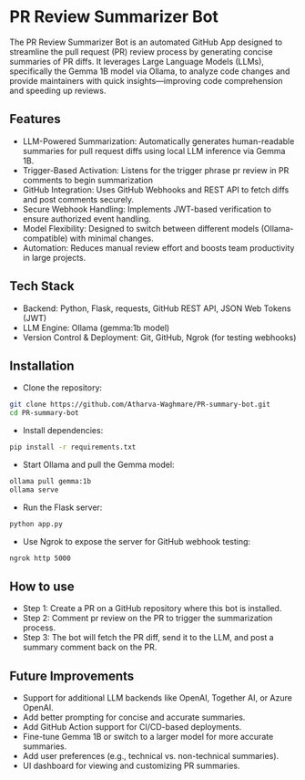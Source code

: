 
# PR Review Summarizer Bot
The PR Review Summarizer Bot is an automated GitHub App designed to streamline the pull request (PR) review process by generating concise summaries of PR diffs. It leverages Large Language Models (LLMs), specifically the Gemma 1B model via Ollama, to analyze code changes and provide maintainers with quick insights—improving code comprehension and speeding up reviews.


## Features
- LLM-Powered Summarization: Automatically generates human-readable summaries for pull request diffs using local LLM inference via Gemma 1B.
- Trigger-Based Activation: Listens for the trigger phrase pr review in PR comments to begin summarization
- GitHub Integration: Uses GitHub Webhooks and REST API to fetch diffs and post comments securely.
- Secure Webhook Handling: Implements JWT-based verification to ensure authorized event handling.
- Model Flexibility: Designed to switch between different models (Ollama-compatible) with minimal changes.
- Automation: Reduces manual review effort and boosts team productivity in large projects.


## Tech Stack
- Backend: Python, Flask, requests, GitHub REST API, JSON Web Tokens (JWT)
- LLM Engine: Ollama (gemma:1b model)
- Version Control & Deployment: Git, GitHub, Ngrok (for testing webhooks)

## Installation
- Clone the repository:
```bash
git clone https://github.com/Atharva-Waghmare/PR-summary-bot.git
cd PR-summary-bot  
```
- Install dependencies:
```bash
pip install -r requirements.txt
```
- Start Ollama and pull the Gemma model:
```bash
ollama pull gemma:1b
ollama serve
```
- Run the Flask server:
```bash
python app.py
```
- Use Ngrok to expose the server for GitHub webhook testing:
```bash
ngrok http 5000
```
## How to use 
- Step 1: Create a PR on a GitHub repository where this bot is installed.
- Step 2: Comment pr review on the PR to trigger the summarization process.
- Step 3: The bot will fetch the PR diff, send it to the LLM, and post a summary comment back on the PR.


## Future Improvements
- Support for additional LLM backends like OpenAI, Together AI, or Azure OpenAI.
- Add better prompting for concise and accurate summaries.
- Add GitHub Action support for CI/CD-based deployments.
- Fine-tune Gemma 1B or switch to a larger model for more accurate summaries.
- Add user preferences (e.g., technical vs. non-technical summaries).
- UI dashboard for viewing and customizing PR summaries.
